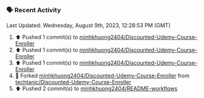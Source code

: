 ### 🗣 Recent Activity

<!--RECENT_ACTIVITY:last_update-->
Last Updated: Wednesday, August 9th, 2023, 12:28:53 PM (GMT)
<!--RECENT_ACTIVITY:last_update_end-->
<!--RECENT_ACTIVITY:start-->
1. ⬆️ Pushed 1 commit(s) to [minhkhuong2404/Discounted-Udemy-Course-Enroller](https://github.com/minhkhuong2404/Discounted-Udemy-Course-Enroller)<br>
2. ⬆️ Pushed 1 commit(s) to [minhkhuong2404/Discounted-Udemy-Course-Enroller](https://github.com/minhkhuong2404/Discounted-Udemy-Course-Enroller)<br>
3. ⬆️ Pushed 1 commit(s) to [minhkhuong2404/Discounted-Udemy-Course-Enroller](https://github.com/minhkhuong2404/Discounted-Udemy-Course-Enroller)<br>
4. 🔱 Forked [minhkhuong2404/Discounted-Udemy-Course-Enroller](https://github.com/minhkhuong2404/Discounted-Udemy-Course-Enroller) from [techtanic/Discounted-Udemy-Course-Enroller](https://github.com/techtanic/Discounted-Udemy-Course-Enroller)<br>
5. ⬆️ Pushed 2 commit(s) to [minhkhuong2404/README-workflows](https://github.com/minhkhuong2404/README-workflows)<br>
<!--RECENT_ACTIVITY:end-->
